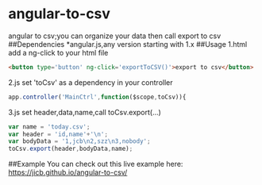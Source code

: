 # angular-to-csv
angular to csv;you can organize your data then call export to csv
##Dependencies
*angular.js,any version starting with 1.x
##Usage
1.html add a ng-click to your html file
```html
<button type='button' ng-click='exportToCSV()'>export to csv</button>
```
2.js set 'toCsv' as a dependency in your controller
```javascript
app.controller('MainCtrl',function($scope,toCsv)){
```
3.js set header,data,name,call toCsv.export(...)
```javascript
var name = 'today.csv';
var header = 'id,name'+'\n';
var bodyData = '1,jcb\n2,szz\n3,nobody';
toCsv.export(header,bodyData,name);
```
##Example
You can check out this live example here: https://jicb.github.io/angular-to-csv/
